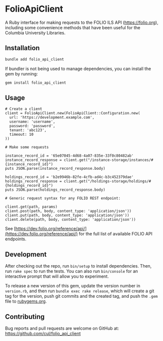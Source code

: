 # FolioApiClient

A Ruby interface for making requests to the FOLIO ILS API (https://folio.org), including some convenience methods that have been useful for the Columbia University Libraries.

## Installation

```bash
bundle add folio_api_client
```

If bundler is not being used to manage dependencies, you can install the gem by running:

```bash
gem install folio_api_client
```

## Usage

```
# Create a client
client = FolioApiClient.new(FolioApiClient::Configuration.new(
  url: 'https://development.example.com',
  username: 'username',
  password: 'password',
  tenant: 'abc123',
  timeout: 10
))

# Make some requests

instance_record_id = '65e07045-4d68-4a07-835e-33f0c80482ab'
instance_record_response = client.get("/instance-storage/instances/#{instance_record_id}")
puts JSON.parse(instance_record_response.body)

holdings_record_id = 'b2e9946b-82fe-4cfb-ad4c-b3c452379dae'
holdings_record_response = client.get("/holdings-storage/holdings/#{holdings_record_id}")
puts JSON.parse(holdings_record_response.body)

# Generic request syntax for any FOLIO REST endpoint:

client.get(path, params)
client.post(path, body, content_type: 'application/json'))
client.put(path, body, content_type: 'application/json'))
client.delete(path, body, content_type: 'application/json'))
```

See [https://dev.folio.org/reference/api/](https://dev.folio.org/reference/api/) for the full list of available FOLIO API endpoints.

## Development

After checking out the repo, run `bin/setup` to install dependencies. Then, run `rake spec` to run the tests. You can also run `bin/console` for an interactive prompt that will allow you to experiment.

To release a new version of this gem, update the version number in `version.rb`, and then run `bundle exec rake release`, which will create a git tag for the version, push git commits and the created tag, and push the `.gem` file to [rubygems.org](https://rubygems.org).

## Contributing

Bug reports and pull requests are welcome on GitHub at: https://github.com/cul/folio_api_client
